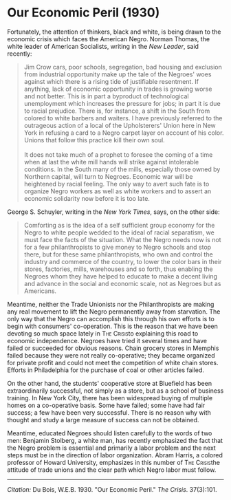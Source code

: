 <!--
title:   Our Economic Peril
author:  Du Bois, W.E.B.
journal: The Crisis
year:    1930
volume:  37
issue:   3
pages:   101
-->
# Our Economic Peril (1930)

Fortunately, the attention of thinkers, black and white, is being drawn to the economic crisis which faces the American Negro. Norman Thomas, the white leader of American Socialists, writing in the *New Leader*, said recently:

> Jim Crow cars, poor schools, segregation, bad housing and exclusion from industrial opportunity make up the tale of the Negroes' woes against which there is a rising tide of justifiable resentment. If anything, lack of economic opportunity in trades is growing worse and not better. This is in part a byproduct of technological unemployment which increases the pressure for jobs; in part it is due to racial prejudice. There is, for instance, a shift in the South from colored to white barbers and waiters. I have previously referred to the outrageous action of a local of the Upholsterers' Union here in New York in refusing a card to a Negro carpet layer on account of his color. Unions that follow this practice kill their own soul.    
&nbsp;    
> It does not take much of a prophet to foresee the coming of a time when at last the white mill hands will strike against intolerable conditions. In the South many of the mills, especially those owned by Northern capital, will turn to Negroes. Economic war will be heightened by racial feeling. The only way to avert such fate is to organize Negro workers as well as white workers and to assert an economic solidarity now before it is too late.

George S. Schuyler, writing in the *New York Times*, says, on the other side:

> Comforting as is the idea of a self sufficient group economy for the Negro to white people wedded to the ideal of racial separatism, we must face the facts of the situation. What the Negro needs now is not for a few philanthropists to give money to Negro schools and stop there, but for these same philanthropists, who own and control the industry and commerce of the country, to lower the color bars in their stores, factories, mills, warehouses and so forth, thus enabling the Negroes whom they have helped to educate to make a decent living and advance in the social and economic scale, not as Negroes but as Americans.

Meantime, neither the Trade Unionists nor the Philanthropists are making any real movement to lift the Negro permanently away from starvation. The only way that the Negro can accomplish this through his own efforts is to begin with consumers' co-operation. This is the reason that we have been devoting so much space lately in <span style="font-variant:small-caps;">The Crisis</span>to explaining this road to economic independence. Negroes have tried it several times and have failed or succeeded for obvious reasons. Chain grocery stores in Memphis failed because they were not really co-operative; they became organized for private profit and could not meet the competition of white chain stores. Efforts in Philadelphia for the purchase of coal or other articles failed.

On the other hand, the students' cooperative store at Bluefield has been extraordinarily successful, not simply as a store, but as a school of business training. In New York City, there has been widespread buying of multiple homes on a co-operative basis. Some have failed; some have had fair success; a few have been very successful. There is no reason why with thought and study a large measure of success can not be obtained.

Meantime, educated Negroes should listen carefully to the words of two men: Benjamin Stolberg, a white man, has recently emphasized the fact that the Negro problem is essential and primarily a labor problem and the next steps must be in the direction of labor organization. Abram Harris, a colored professor of Howard University, emphasizes in this number of <span style="font-variant:small-caps;">The Crisis</span>the attitude of trade unions and the clear path which Negro labor must follow.

_________________
*Citation:* Du Bois, W.E.B. 1930. "Our Economic Peril." *The Crisis*. 37(3):101.

